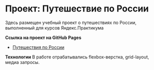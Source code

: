 # Проект: Путешествие по России

Здесь размещен учебный проект о путешествиях по России, выполненный для курсов Яндекс.Практикума

**Ссылка на проект на GitHub Pages**
* [Путешествия по России](https://revival1002.github.io/russian-travel/)

**Технологии**
В работе отрабатывались flexbox-верстка, grid-layout, медиа запросы.



